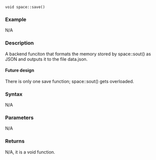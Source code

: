 	void space::save()

### Example

N/A

### Description

A backend funciton that formats the memory stored by space::sout() as JSON and 
outputs it to the file data.json.

#### Future design

There is only one save function; space::sout() gets overloaded.

### Syntax

N/A

### Parameters

N/A

### Returns

N/A, it is a void function.

